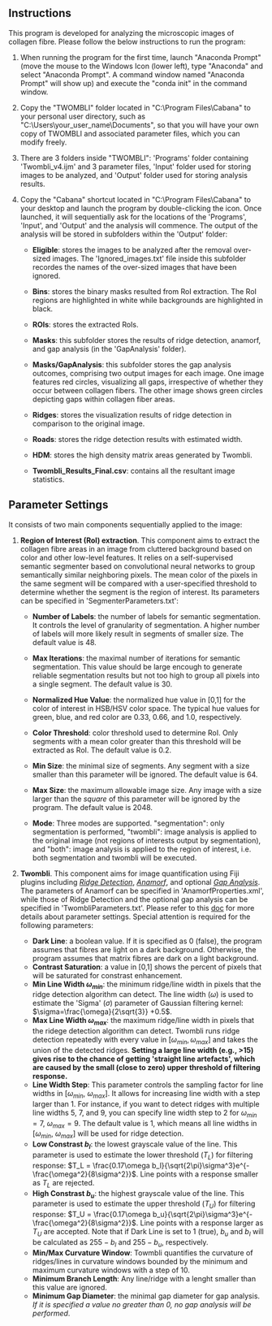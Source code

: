 ## Instructions

This program is developed for analyzing the microscopic images of collagen fibre. Please follow the below instructions to run the program:

1. When running the program for the first time, launch "Anaconda Prompt" (move the mouse to the Windows Icon (lower left), type "Anaconda" and select "Anaconda Prompt". A command window named "Anaconda Prompt" will show up) and execute the "conda init" in the command window.
2. Copy the "TWOMBLI" folder located in "C:\Program Files\Cabana\" to your personal user directory, such as "C:\Users\your_user_name\Documents", so that you will have your own copy of TWOMBLI and associated parameter files, which you can modify freely.
3. There are 3 folders inside "TWOMBLI": 'Programs' folder containing 'Twombli_v4.ijm' and 3 parameter files, 'Input' folder used for storing images to be analyzed, and 'Output' folder used for storing analysis results.
4. Copy the "Cabana" shortcut located in "C:\Program Files\Cabana" to your desktop and launch the program by double-clicking the icon. Once launched, it will sequentially ask for the locations of the 'Programs', 'Input', and 'Output' and the analysis will commence. The output of the analysis will be stored in subfolders within the 'Output' folder:

   * **Eligible**: stores the images to be analyzed after the removal over-sized images. The 'Ignored_images.txt' file inside this subfolder recordes the names of the over-sized images that have been ignored.
	* **Bins**: stores the binary masks resulted from RoI extraction. The RoI regions are highlighted in white while backgrounds are highlighted in black.
	* **ROIs**: stores the extracted RoIs.
	* **Masks**: this subfolder stores the results of ridge detection, anamorf, and gap analysis (in the 'GapAnalysis' folder). 
	* **Masks/GapAnalysis**: this subfolder stores the gap analysis outcomes, comprising two output images for each image. One image features red circles, visualizing all gaps, irrespective of whether they occur between collagen fibers. The other image shows green circles depicting gaps within collagen fiber areas.	
	
	* **Ridges**: stores the visualization results of ridge detection in comparison to the original image.
	* **Roads**: stores the ridge detection results with estimated width.
	* **HDM**: stores the high density matrix areas generated by Twombli.
	* **Twombli\_Results\_Final.csv**: contains all the resultant image statistics. 
	
	
## Parameter Settings

It consists of two main components sequentially applied to the image:

1. **Region of Interest (RoI) extraction**. This component aims to extract the collagen fibre areas in an image from cluttered background based on color and other low-level features. It relies on a self-supervised semantic segmenter based on convolutional neural networks to group semantically similar neighboring pixels. The mean color of the pixels in the same segment will be compared with a user-specified threshold to determine whether the segment is the region of interest. Its parameters can be specified in 'SegmenterParameters.txt':

	- **Number of Labels**: the number of labels for semantic segmentation. It controls the level of granularity of segmentation. A higher number of labels will more likely result in segments of smaller size. The default value is 48.

	- **Max Iterations**: the maximal number of iterations for semantic segmentation. This value should be large encough to generate reliable segmentation results but not too high to group all pixels into a single segment. The default value is 30.
	
	- **Normalized Hue Value**: the normalized hue value in [0,1] for the color of interest in HSB/HSV color space. The typical hue values for green, blue, and red color are 0.33, 0.66, and 1.0, respectively.
	
	- **Color Threshold**: color threshold used to determine RoI. Only segments with a mean color greater than this threshold will be extracted as RoI. The default value is 0.2.
	
	- **Min Size**: the minimal size of segments. Any segment with a size smaller than this parameter will be ignored. The default value is 64.
	
	- **Max Size**: the maximum allowable image size. Any image with a size larger than the *square* of this parameter will be ignored by the program. The default value is 2048.
	
	- **Mode**: Three modes are supported. "segmentation": only segmentation is performed, "twombli": image analysis is applied to the original image (not regions of interests output by segmentation), and "both": image analysis is applied to the region of interest, i.e. both segmentation and twombli will be executed.
	
2. **Twombli**. This component aims for image quantification using Fiji plugins including [*Ridge Detection*](https://imagej.net/plugins/ridge-detection), *[Anamorf](https://github.com/djpbarry/AnaMorf/wiki)*, and optional *[Gap Analysis](https://imagej.net/plugins/max-inscribed-circles)*. The parameters of Anamorf can be specified in 'AnamorfProperties.xml', while those of Ridge Detection and the optional gap analysis can be specified in 'TwombliParameters.txt'. Please refer to this [doc](https://github.com/wershofe/TWOMBLI/blob/master/TWOMBLI_v1/TwombliDocumentation.docx) for more details about parameter settings. Special attention is required for the following parameters:

	* **Dark Line**: a boolean value. If it is specified as 0 (false), the program assumes that fibres are light on a dark background. Otherwise, the program assumes that matrix fibres are dark on a light background.
	* **Contrast Saturation**: a value in [0,1] shows the percent of pixels that will be saturated for constrast enhancement.
	* **Min Line Width $\omega_{min}$**: the minimum ridge/line width in pixels that the ridge detection algorithm can detect. The line width ($\omega$) is used to estimate the 'Sigma' ($\sigma$) parameter of Gaussian filtering kernel: $\sigma=\frac{\omega}{2\sqrt{3}} +0.5$.
	* **Max Line Width $\omega_{max}$**: the maximum ridge/line width in pixels that the ridege detection algorithm can detect. Twombli runs ridge detection repeatedly with every value in $[\omega_{min}, \omega_{max}]$ and takes the union of the detected ridges. **Setting a large line width (e.g., >15) gives rise to the chance of getting 'straight line artefacts', which are caused by the small (close to zero) upper threshold of filtering response.**
	* **Line Width Step**: This parameter controls the sampling factor for line widths in [$\omega_{min}$, $\omega_{max}$]. It allows for increasing line width with a step larger than 1. For instance, if you want to detect ridges with multiple line widths 5, 7, and 9, you can specify line width step to 2 for $\omega_{min}=7$, $\omega_{max}=9$. The default value is 1, which means all line widths in [$\omega_{min}$, $\omega_{max}$] will be used for ridge detection.
	* **Low Constrast $b_{l}$**: the lowest grayscale value of the line. This parameter is used to estimate the lower threshold ($T_L$) for filtering response: $T_L = \frac{0.17\omega b_l}{\sqrt{2\pi}\sigma^3}e^{-\frac{\omega^2}{8\sigma^2}}$. Line points with a response smaller as $T_L$ are rejected.
	* **High Constrast $b_{u}$**: the highest grayscale value of the line. This parameter is used to estimate the upper threshold ($T_U$) for filtering response: $T_U = \frac{0.17\omega b_u}{\sqrt{2\pi}\sigma^3}e^{-\frac{\omega^2}{8\sigma^2}}$. Line points with a response larger as $T_U$ are accepted. Note that if Dark Line is set to 1 (true), $b_u$ and $b_l$ will be calculated as $255-b_l$ and $255-b_u$, respectively.
	* **Min/Max Curvature Window**: Towmbli quantifies the curvature of ridges/lines in curvature windows bounded by the minimum and maximum curvature windows with a step of 10.
	* **Minimum Branch Length**: Any line/ridge with a lenght smaller than this value are ignored.
	* **Minimum Gap Diameter**: the minimal gap diameter for gap analysis. *If it is specified a value no greater than 0, no gap analysis will be performed*.